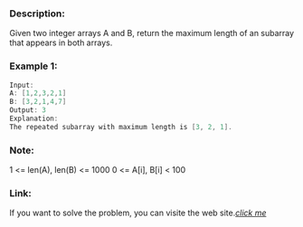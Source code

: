 ### Description:

Given two integer arrays A and B, return the maximum length of an subarray that appears in both arrays.

### Example 1:
```c
Input:
A: [1,2,3,2,1]
B: [3,2,1,4,7]
Output: 3
Explanation: 
The repeated subarray with maximum length is [3, 2, 1].
```

### Note:
1 <= len(A), len(B) <= 1000
0 <= A[i], B[i] < 100

### Link:

If you want to solve the problem, you can visite the web site.*[click me](https://leetcode.com/problems/maximum-length-of-repeated-subarray/description/)*
